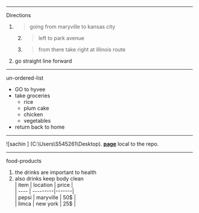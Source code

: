  *****
Directions
 1. > going from maryville to kansas city 
       2. > left to park avenue 
       3. > from there take right at illinois route 
4. go straight line forward

******
un-ordered-list
* GO to hyvee
* take groceries
    * rice
    * plum cake
    * chicken 
    * vegetables
 * return back to home   
 ------------------------
![sachin ] (C:\Users\S545261\Desktop).
 **[page](AboutMe.md)** local to the repo.


 *******
 food-products
 1. the drinks are important to health<br>
 2.  also drinks keep body clean<br>
  | item | location | price |<br>
  | ---- | ---------|-------|<br>
  | pepsi |  maryville | 50$ |<br>
  | limca | new york   | 25$ |<br>